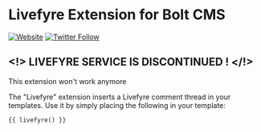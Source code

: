 # Livefyre Extension for Bolt CMS

[![Website](https://img.shields.io/website-up-down-green-red/https/pixelswap.fr.svg?label=PixelSwap.fr)](https://pixelswap.fr/)
[![Twitter Follow](https://img.shields.io/twitter/follow/mikescops.svg?style=social&label=Follow&style=flat-square)](https://twitter.com/mikescops)


## <!> LIVEFYRE SERVICE IS DISCONTINUED ! </!>
This extension won't work anymore


The "Livefyre" extension inserts a Livefyre comment thread
in your templates. Use it by simply placing the following in your template:

    {{ livefyre() }}
